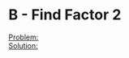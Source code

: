 # B - Find Factor 2
[Problem:](https://codeforces.com/gym/374471/problem/B)\
[Solution:](https://codeforces.com/gym/374471/submission/155213611)


